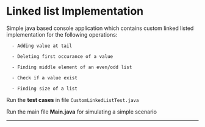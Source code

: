 # Linked list Implementation

Simple java based console application which contains custom linked listed implementation for  the following operations:

```
  - Adding value at tail
  
  - Deleting first occurance of a value
  
  - Finding middle element of an even/odd list
  
  - Check if a value exist
  
  - Finding size of a list
```

Run the <b>test cases</b> in file `CustomLinkedListTest.java` 

Run the main file <b>Main.java</b> for simulating a simple scenario

-------